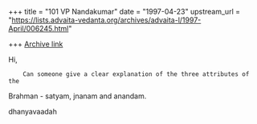 +++
title = "101 VP Nandakumar"
date = "1997-04-23"
upstream_url = "https://lists.advaita-vedanta.org/archives/advaita-l/1997-April/006245.html"

+++
[Archive link](https://lists.advaita-vedanta.org/archives/advaita-l/1997-April/006245.html)

Hi,

        Can someone give a clear explanation of the three attributes of the
Brahman - satyam, jnanam and anandam.

dhanyavaadah

